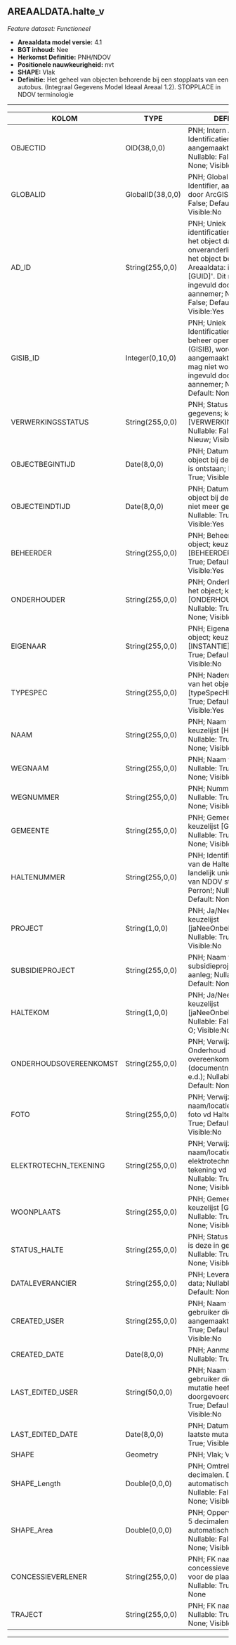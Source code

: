 ## AREAALDATA.halte_v

*Feature dataset: Functioneel*


* __Areaaldata model versie:__ 4.1
* __BGT inhoud:__ Nee
* __Herkomst Definitie:__ PNH/NDOV
* __Positionele nauwkeurigheid:__ nvt
* __SHAPE:__ Vlak
* __Definitie:__ Het geheel van objecten behorende bij een stopplaats van een autobus. (Integraal Gegevens Model Ideaal Areaal 1.2). STOPPLACE in NDOV terminologie


***

|KOLOM                               |TYPE                |DEFINITIE|
|------                              |----                |-----    |
|OBJECTID                            |OID(38,0,0)         |PNH; Intern ArcGIS Identificatienummer, aangemaakt door ArcGIS; Nullable: False; Default: None; Visible:Yes|
|GLOBALID                            |GlobalID(38,0,0)    |PNH; Global Unique Identifier,  aangemaakt door ArcGIS; Nullable: False; Default: None; Visible:No|
|AD_ID                               |String(255,0,0)     |PNH; Uniek identificatienummer voor het object dat onveranderlijk is zolang het object bestaat in Areaaldata: in format 'AD.[GUID]'. Dit moet worden ingevuld door de aannemer; Nullable: False; Default: None; Visible:Yes|
|GISIB_ID                            |Integer(0,10,0)     |PNH; Uniek Identificatienummer beheer openbare ruimte (GISIB), wordt aangemaakt in GISIB en mag niet worden ingevuld door de aannemer; Nullable: True; Default: None; Visible:No|
|VERWERKINGSSTATUS                   |String(255,0,0)     |PNH; Status van de gegevens; keuzelijst [VERWERKINGSSTATUS]; Nullable: False; Default: Nieuw; Visible:Yes|
|OBJECTBEGINTIJD                     |Date(8,0,0)         |PNH; Datum waarop het object bij de bronhouder is ontstaan; Nullable: True; Visible:Yes|
|OBJECTEINDTIJD                      |Date(8,0,0)         |PNH; Datum waarop het object bij de bronhouder niet meer geldig is; Nullable: True; Visible:Yes|
|BEHEERDER                           |String(255,0,0)     |PNH; Beheerder van het object; keuzelijst [BEHEERDER]; Nullable: True; Default: None; Visible:Yes|
|ONDERHOUDER                         |String(255,0,0)     |PNH; Onderhouder van het object; keuzelijst [ONDERHOUDER]; Nullable: True; Default: None; Visible:No|
|EIGENAAR                            |String(255,0,0)     |PNH; Eigenaar van het object; keuzelijst [INSTANTIE]; Nullable: True; Default: None; Visible:No|
|TYPESPEC                            |String(255,0,0)     |PNH; Nadere typering van het object; keuzelijst [typeSpecHLT]; Nullable: True; Default: None; Visible:Yes|
|NAAM                                |String(255,0,0)     |PNH; Naam van de halte; keuzelijst [HALTENAAM]; Nullable: True; Default: None; Visible:Yes|
|WEGNAAM                             |String(255,0,0)     |PNH; Naam vd Weg; Nullable: True; Default: None; Visible:Yes|
|WEGNUMMER                           |String(255,0,0)     |PNH; Nummer vd Weg; Nullable: True; Default: None; Visible:Yes|
|GEMEENTE                            |String(255,0,0)     |PNH; Gemeentenaam; keuzelijst [GEMEENTE]; Nullable: True; Default: None; Visible:No|
|HALTENUMMER                         |String(255,0,0)     |PNH; Identificatienummer van de Halte. Let op: Het landelijk unieke nummer van NDOV staat bij Perron!; Nullable: True; Default: None; Visible:Yes|
|PROJECT                             |String(1,0,0)       |PNH; Ja/Nee/Onbekend; keuzelijst [jaNeeOnbekend]; Nullable: True; Default: O; Visible:No|
|SUBSIDIEPROJECT                     |String(255,0,0)     |PNH; Naam van het subsidieproject voor aanleg; Nullable: True; Default: None; Visible:No|
|HALTEKOM                            |String(1,0,0)       |PNH; Ja/Nee/Onbekend; keuzelijst [jaNeeOnbekend]; Nullable: False; Default: O; Visible:No|
|ONDERHOUDSOVEREENKOMST              |String(255,0,0)     |PNH; Verwijzing naar de Onderhoud overeenkomst (documentnr, locatie e.d.); Nullable: True; Default: None; Visible:No|
|FOTO                                |String(255,0,0)     |PNH; Verwijzing naar naam/locatie van een foto vd Halte; Nullable: True; Default: None; Visible:No|
|ELEKTROTECHN_TEKENING               |String(255,0,0)     |PNH; Verwijzing naar naam/locatie van een elektrotechnische tekening vd Halte; Nullable: True; Default: None; Visible:No|
|WOONPLAATS                          |String(255,0,0)     |PNH; Gemeentenaam; keuzelijst [GEMEENTE]; Nullable: True; Default: None; Visible:No|
|STATUS_HALTE                        |String(255,0,0)     |PNH; Status van de halte: is deze in gebruik of niet; Nullable: True; Default: None; Visible:No|
|DATALEVERANCIER                     |String(255,0,0)     |PNH; Leverancier van de data; Nullable: True; Default: None; Visible:No|
|CREATED_USER                        |String(255,0,0)     |PNH; Naam van gebruiker die de rij heeft aangemaakt; Nullable: True; Default: None; Visible:No|
|CREATED_DATE                        |Date(8,0,0)         |PNH; Aanmaakdatum; Nullable: True; Visible:No|
|LAST_EDITED_USER                    |String(50,0,0)      |PNH; Naam van gebruiker die de laatste mutatie heeft doorgevoerd; Nullable: True; Default: None; Visible:No|
|LAST_EDITED_DATE                    |Date(8,0,0)         |PNH; Datum van de laatste mutatie; Nullable: True; Visible:No|
|SHAPE                               |Geometry            |PNH; Vlak; Visible:Yes|
|SHAPE_Length                        |Double(0,0,0)       |PNH; Omtrek in meters, 5 decimalen. Dit wordt automatisch gevuld; Nullable: False; Default: None; Visible:Yes|
|SHAPE_Area                          |Double(0,0,0)       |PNH; Oppervlakte in m2, 5 decimalen. Dit wordt automatisch gevuld; Nullable: False; Default: None; Visible:Yes|
|CONCESSIEVERLENER                   |String(255,0,0)     |PNH; FK naar concessieverlener_tbl; voor de plaatsing; Nullable: True; Default: None|
|TRAJECT                             |String(255,0,0)     |PNH; FK naar traject_v; Nullable: True; Default: None; Visible:Yes|

***
